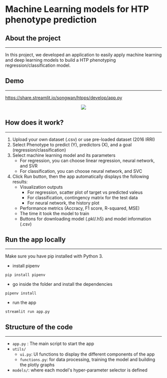 # Machine Learning models for HTP phenotype prediction
## About the project
---
In this project, we developed an application to easily apply machine learning and deep learning models to build a HTP phenotyping regression/classification model. 

## Demo
---
https://share.streamlit.io/songwan/htpps/develop/app.py

<p align="center">
   <img src="./images/demo-htpp.gif">
</p>

## How does it work?
---
1. Upload your own dataset (.csv) or use pre-loaded dataset (2016 IRRI)
2. Select Phenotype to predict (Y), predictors (X), and a goal (regression/classification)
3. Select machine learning model and its parameters
   - For regression, you can choose linear regression, neural network, and SVR
   - For classification, you can choose neural network, and SVC
4. Click Run button, then the app automatically displays the following results:
   - Visualization outputs 
      - For regression, scatter plot of target vs predicted valeus
      - For classification, contingency matrix for the test data
      - For neural network, the history plot
   - Performance metrics (Accracy, F1 score, R-squared, MSE)
   - The time it took the model to train
   - Buttons for downloading model (.pkl/.h5) and model information (.csv)

## Run the app locally
---
Make sure you have pip installed with Python 3.

- install pipenv

```shell
pip install pipenv
```

- go inside the folder and install the dependencies

```shell
pipenv install
```

- run the app

```shell
streamlit run app.py
```

## Structure of the code
---
- `app.py` : The main script to start the app
- `utils/`
  - `ui.py`: UI functions to display the different components of the app
  - `functions.py`: for data processing, training the model and building the plotly graphs
- `models/`: where each model's hyper-parameter selector is defined
